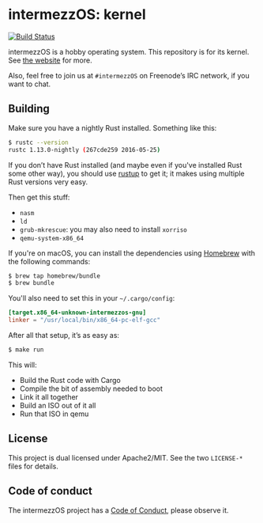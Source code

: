 # intermezzOS: kernel

[![Build Status](https://travis-ci.org/intermezzOS/kernel.svg?branch=master)](https://travis-ci.org/intermezzOS/kernel)

intermezzOS is a hobby operating system. This repository is for its kernel.
See [the website](http://intermezzos.github.io/) for more.

Also, feel free to join us at `#intermezzOS` on Freenode’s IRC network, if you
want to chat.

## Building

Make sure you have a nightly Rust installed. Something like this:

```bash
$ rustc --version
rustc 1.13.0-nightly (267cde259 2016-05-25)
```

If you don’t have Rust installed (and maybe even if you've installed Rust some
other way), you should use [rustup](https://rustup.rs/) to get it; it makes
using multiple Rust versions very easy.

Then get this stuff:

* `nasm`
* `ld`
* `grub-mkrescue`: you may also need to install `xorriso`
* `qemu-system-x86_64`

If you're on macOS, you can install the dependencies using [Homebrew](http://brew.sh) with the following commands:
```bash
$ brew tap homebrew/bundle
$ brew bundle
```
You'll also need to set this in your `~/.cargo/config`:

```toml
[target.x86_64-unknown-intermezzos-gnu]
linker = "/usr/local/bin/x86_64-pc-elf-gcc"
```

After all that setup, it’s as easy as:

```bash
$ make run
```

This will:

* Build the Rust code with Cargo
* Compile the bit of assembly needed to boot
* Link it all together
* Build an ISO out of it all
* Run that ISO in qemu

## License

This project is dual licensed under Apache2/MIT. See the two `LICENSE-*` files
for details.

## Code of conduct

The intermezzOS project has a [Code of
Conduct](http://intermezzos.github.io/code-of-conduct.html), please observe it.
